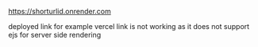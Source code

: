 https://shorturlid.onrender.com


deployed link for example
vercel link is not working as it does not support ejs for server side rendering
